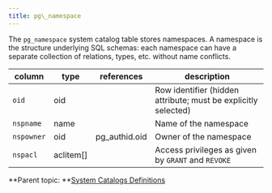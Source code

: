 ```yaml
---
title: pg\_namespace 
---
```


The `pg_namespace` system catalog table stores namespaces. A namespace is the structure underlying SQL schemas: each namespace can have a separate collection of relations, types, etc. without name conflicts.

|column|type|references|description|
|------|----|----------|-----------|
|`oid`|oid| |Row identifier \(hidden attribute; must be explicitly selected\)|
|`nspname`|name| |Name of the namespace|
|`nspowner`|oid|pg\_authid.oid|Owner of the namespace|
|`nspacl`|aclitem\[\]| |Access privileges as given by `GRANT` and `REVOKE`|

**Parent topic: **[System Catalogs Definitions](../system_catalogs/catalog_ref-html.html)


